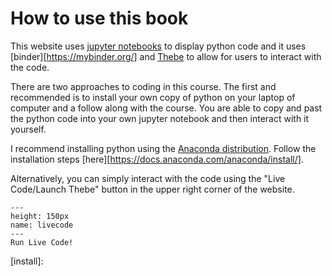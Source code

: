 # How to use this book

This website uses [jupyter notebooks][jupyter] to display python code and it uses [binder][https://mybinder.org/] and [Thebe][thebe] to allow for users to interact with the code.

There are two approaches to coding in this course. The first and recommended is to install your own copy of python on your laptop of computer and a follow along with the course. You are able to copy and past the python code into your own jupyter notebook and then interact with it yourself.

I recommend installing python using the [Anaconda distribution][anaconda]. Follow the installation steps [here][https://docs.anaconda.com/anaconda/install/].

Alternatively, you can simply interact with the code using the "Live Code/Launch Thebe" button in the upper right corner of the website.

```{figure} livecode.png
---
height: 150px
name: livecode
---
Run Live Code!
```

[jupyter]: https://jupyter.org/
[binder]: https://mybinder.org/
[thebe]: https://thebe.readthedocs.io/en/latest/index.html
[anaconda]: https://www.anaconda.com/
[install]:
